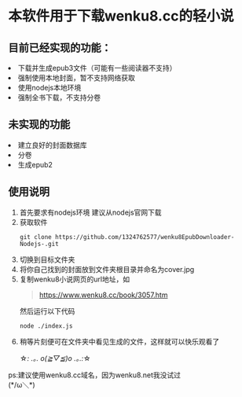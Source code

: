 # 本软件用于下载wenku8.cc的轻小说
## 目前已经实现的功能：
<li>下载并生成epub3文件（可能有一些阅读器不支持）</li>
<li>强制使用本地封面，暂不支持网络获取</li>
<li>使用nodejs本地环境</li>
<li>强制全书下载，不支持分卷</li>

##  未实现的功能
<li>建立良好的封面数据库</li>
<li>分卷</li>
<li>生成epub2</li>

## 使用说明

<ol>
<li>
首先要求有nodejs环境  
建议从nodejs官网下载  
</li>
<li>
获取软件

```
git clone https://github.com/1324762577/wenku8EpubDownloader-Nodejs-.git
```
</li>
<li>
切换到目标文件夹
</li>
<li>
将你自己找到的封面放到文件夹根目录并命名为cover.jpg
<li>
复制wenku8小说网页的url地址，如 

> https://www.wenku8.cc/book/3057.htm   

然后运行以下代码

```(javascript)
node ./index.js
```
</li>
<li>
稍等片刻便可在文件夹中看见生成的文件，这样就可以快乐观看了        

 ☆*: .｡. o(≧▽≦)o .｡.:*☆
</li>
</ol>

ps:建议使用wenku8.cc域名，因为wenku8.net我没试过  
(\*/ω＼\*)



